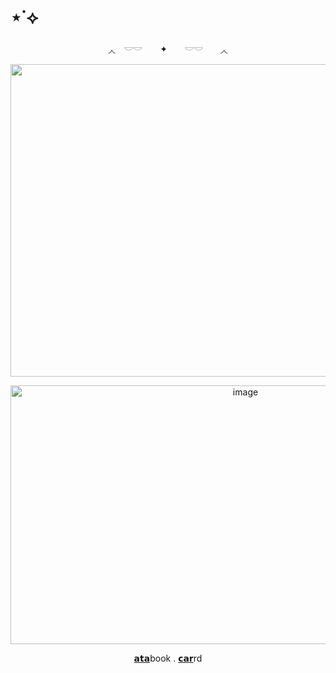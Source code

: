 # ⋆˙⟡

<div align="center">
◞◟　𓎟𓎟　 ✦　　𓎟𓎟　　◞◟
<p align="center">
<img width="1500" height="500" alt="image" src="https://media.discordapp.net/attachments/1406201432738365532/1420430659016720535/Untitled68_20250924181711.png?ex=68d55ea3&is=68d40d23&hm=901e2321ad71a41c5df4c3594b6cfeee885342fb7a4799cfbb08604c0292f9d9&=&format=webp&quality=lossless&width=960&height=320" />
<p align="center">
<img width="736" height="414" alt="image" src="https://github.com/user-attachments/assets/1d21cbcc-9654-4fa3-99cd-161f29dadd17" />



<p align="center">
  <a href="https://whatsurnamegirlfriend.atabook.org/">𝗮𝘁𝗮</a>book .
  <a href="https://theoceanswaveshealmysoul.carrd.co/">𝗰𝗮𝗿</a>rd
</p>
    


























